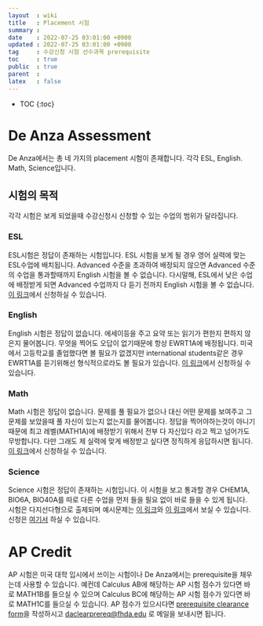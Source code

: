 ```yaml
---
layout  : wiki
title   : Placement 시험
summary : 
date    : 2022-07-25 03:01:00 +0900
updated : 2022-07-25 03:01:00 +0900
tag     : 수강신청 시험 선수과목 prerequisite
toc     : true
public  : true
parent  : 
latex   : false
---
```

* TOC
{:toc}

# De Anza Assessment
De Anza에서는 총 네 가지의 placement 시험이 존재합니다. 각각 ESL, English. Math, Science입니다.  

## 시험의 목적
각각 시험은 보게 되었을때 수강신청시 신청할 수 있는 수업의 범위가 달라집니다.

### ESL
ESL시험은 정답이 존재하는 시험입니다. ESL 시험을 보게 될 경우 영어 실력에 맞는 ESL수업에 배치됩니다. Advanced 수준을 초과하여 배정되지 않으면 Advanced 수준의 수업을 통과할때까지 English 시험을 볼 수 없습니다. 다시말해, ESL에서 낮은 수업에 배정받게 되면 Advanced 수업까지 다 듣기 전까지 English 시험을 볼 수 없습니다. [이 링크](https://www.deanza.edu/assessment/contact.html)에서 신청하실 수 있습니다.

### English
English 시험은 정답이 없습니다. 에세이등을 주고 요약 또는 읽기가 편한지 편하지 않은지 물어봅니다. 무엇을 찍어도 오답이 없기때문에 항상 EWRT1A에 배정됩니다. 미국에서 고등학교를 졸업했다면 볼 필요가 없겠지만 international students같은 경우 EWRT1A를 듣기위해선 형식적으로라도 볼 필요가 있습니다. [이 링크](https://deanza.edu/assessment/contact)에서 신청하실 수 있습니다.

### Math
Math 시험은 정답이 없습니다. 문제를 풀 필요가 없으나 대신 어떤 문제를 보여주고 그 문제를 보았을때 풀 자신이 있는지 없는지를 물어봅니다. 정답을 찍어야하는것이 아니기 때문에 최고 레벨(MATH1A)에 배정받기 위해서 전부 다 자신있다 라고 찍고 넘어가도 무방합니다. 다만 그래도 제 실력에 맞게 배정받고 싶다면 정직하게 응답하시면 됩니다. [이 링크](https://deanza.edu/assessment/contact)에서 신청하실 수 있습니다.

### Science
Science 시험은 정답이 존재하는 시험입니다. 이 시험을 보고 통과할 경우 CHEM1A, BIO6A, BIO40A를 따로 다른 수업을 먼저 들을 필요 없이 바로 들을 수 있게 됩니다. 시험은 다지선다형으로 출제되며 예시문제는 [이 링크](https://www.deanza.edu/assessment/documents/bio40a6a-study-guide.pdf)와 [이 링크](https://www.deanza.edu/assessment/documents/da-chem-study-guide.pdf)에서 보실 수 있습니다. 신청은 [여기서](https://deanza.edu/assessment/contact) 하실 수 있습니다.

# AP Credit
AP 시험은 미국 대학 입시에서 쓰이는 시험이나 De Anza에서는 prerequisite을 채우는데 사용할 수 있습니다. 예컨데 Calculus AB에 해당하는 AP 시험 점수가 있다면 바로  MATH1B를 들으실 수 있으며 Calculus BC에 해당하는 AP 시험 점수가 있다면 바로 MATH1C를 들으실 수 있습니다. AP 점수가 있으시다면 [prerequisite clearance form](https://www.deanza.edu/admissions/documents/Prerequisite%20Clearance%20Request%20Form.pdf)을 작성하시고 daclearprereq@fhda.edu 로 메일을 보내시면 됩니다.

